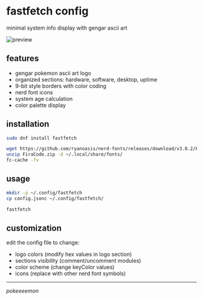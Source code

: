 # fastfetch config

minimal system info display with gengar ascii art

![preview](image.png)

## features

- gengar pokemon ascii art logo
- organized sections: hardware, software, desktop, uptime
- 9-bit style borders with color coding
- nerd font icons
- system age calculation
- color palette display

## installation

```bash
sudo dnf install fastfetch  

wget https://github.com/ryanoasis/nerd-fonts/releases/download/v3.0.2/FiraCode.zip
unzip FiraCode.zip -d ~/.local/share/fonts/
fc-cache -fv
```

## usage

```bash
mkdir -p ~/.config/fastfetch
cp config.jsonc ~/.config/fastfetch/

fastfetch
```

## customization

edit the config file to change:
- logo colors (modify hex values in logo section)
- sections visibility (comment/uncomment modules)
- color scheme (change keyColor values)
- icons (replace with other nerd font symbols)


---

*pokeeeemon*